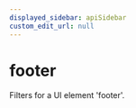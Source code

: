 ```yaml
---
displayed_sidebar: apiSidebar
custom_edit_url: null
---
```

# footer

Filters for a UI element 'footer'.

